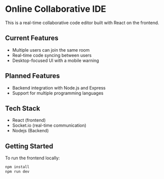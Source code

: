 # Online Collaborative IDE

This is a real-time collaborative code editor built with React on the frontend.

## Current Features

- Multiple users can join the same room
- Real-time code syncing between users
- Desktop-focused UI with a mobile warning

## Planned Features

- Backend integration with Node.js and Express
- Support for multiple programming languages


## Tech Stack

- React (frontend)
- Socket.io (real-time communication)
- Nodejs (Backend)

## Getting Started

To run the frontend locally:

```bash
npm install
npm run dev
